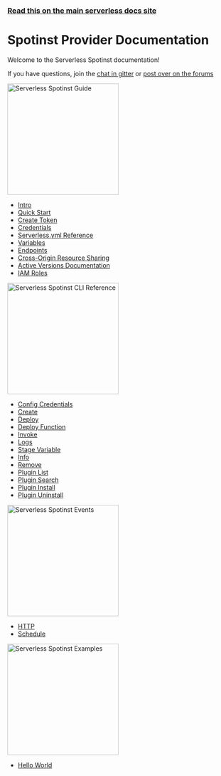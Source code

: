 <!--
title: Serverless - Spotinst Documentation
menuText: Spotinst
layout: Doc
-->

<!-- DOCS-SITE-LINK:START automatically generated  -->
### [Read this on the main serverless docs site](https://www.serverless.com/framework/docs/)
<!-- DOCS-SITE-LINK:END -->

# Spotinst Provider Documentation

Welcome to the Serverless Spotinst documentation!

If you have questions, join the [chat in gitter](https://gitter.im/serverless/serverless) or [post over on the forums](https://forum.serverless.com/)

<div class="docsSections">
  <div class="docsSection">
    <div class="docsSectionHeader">
      <a href="./guide/">
      <img src="https://s3.amazonaws.com/spotinst-public/assets/serverless-docs/functions_guide.jpg" alt="Serverless Spotinst Guide" width="250" draggable="false"/>
      </a>
    </div>
    <div>
      <ul>
        <li><a href="./guide/intro.md">Intro</a></li>
        <li><a href="./guide/quick-start.md">Quick Start</a></li>
        <li><a href="./guide/create-token.md">Create Token</a></li>
        <li><a href="./guide/credentials.md">Credentials</a></li>
        <li><a href="./guide/serverless.yml.md">Serverless.yml Reference</a></li>
        <li><a href="./guide/variables.md">Variables</a></li>
        <li><a href="./guide/endpoints.md">Endpoints</a></li>
        <li><a href="./guide/cors.md">Cross-Origin Resource Sharing</a></li>
        <li><a href="./guide/active-versions.md">Active Versions Documentation</a></li>
        <li><a href="./guide/IAM-roles.md">IAM Roles</a></li>
      </ul>
    </div>
  </div>

  <div class="docsSection">
    <div class="docsSectionHeader">
      <a href="./cli-reference/">
      <img src="https://s3.amazonaws.com/spotinst-public/assets/serverless-docs/functions_cli.jpg" alt="Serverless Spotinst CLI Reference" width="250" draggable="false"/>
      </a>
    </div>
    <div>
      <ul>
        <li><a href="./cli-reference/config-credentials.md">Config Credentials</a></li>
        <li><a href="./cli-reference/create.md">Create</a></li>
        <li><a href="./cli-reference/deploy.md">Deploy</a></li>
        <li><a href="./cli-reference/deploy-function.md">Deploy Function</a></li>
        <li><a href="./cli-reference/invoke.md">Invoke</a></li>
        <li><a href="./cli-reference/logs.md">Logs</a></li>
        <li><a href="./cli-reference/stage.md">Stage Variable</a></li>
        <li><a href="./cli-reference/info.md">Info</a></li>
        <li><a href="./cli-reference/remove.md">Remove</a></li>
        <li><a href="./cli-reference/plugin-list.md">Plugin List</a></li>
        <li><a href="./cli-reference/plugin-search.md">Plugin Search</a></li>
        <li><a href="./cli-reference/plugin-install.md">Plugin Install</a></li>
        <li><a href="./cli-reference/plugin-uninstall.md">Plugin Uninstall</a></li>
      </ul>
    </div>
  </div>

  <div class="docsSection">
    <div class="docsSectionHeader">
      <a href="./events/">
      <img src="https://s3.amazonaws.com/spotinst-public/assets/serverless-docs/functions_+events.jpg" alt="Serverless Spotinst Events"  width="250" draggable="false"/>
      </a>
    </div>
    <div>
      <ul>
        <li><a href="./events/http.md">HTTP</a></li>
        <li><a href="./events/schedule.md">Schedule</a></li>
      </ul>
    </div>
  </div>

  <div class="docsSection">
    <div class="docsSectionHeader">
      <a href="./examples/">
      <img src="https://s3.amazonaws.com/spotinst-public/assets/serverless-docs/functions_examples.jpg" alt="Serverless Spotinst Examples" width="250" draggable="false"/>
      </a>
    </div>
    <div>
      <div>
        <ul>
          <li><a href="./examples/">Hello World</a></li>
        </ul>
      </div>
    </div>
  </div>
</div>
